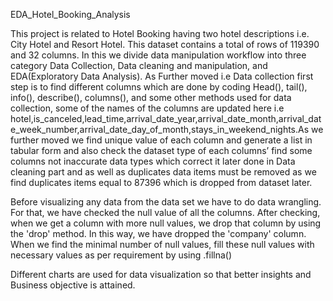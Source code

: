 EDA_Hotel_Booking_Analysis

This project is related to Hotel Booking having two hotel descriptions i.e. City Hotel and Resort Hotel. This dataset contains a total of rows of 119390 and 32 columns. In this we divide data manipulation workflow into three category Data Collection, Data cleaning and manipulation, and EDA(Exploratory Data Analysis). As Further moved i.e Data collection first step is to find different columns which are done by coding Head(), tail(), info(), describe(), columns(), and some other methods used for data collection, some of the names of the columns are updated here i.e hotel,is_canceled,lead_time,arrival_date_year,arrival_date_month,arrival_date_week_number,arrival_date_day_of_month,stays_in_weekend_nights.As we further moved we find unique value of each column and generate a list in tabular form and also check the dataset type of each columns’ find some columns not inaccurate data types which correct it later done in Data cleaning part and as well as duplicates data items must be removed as we find duplicates items equal to 87396 which is dropped from dataset later.

Before visualizing any data from the data set we have to do data wrangling. For that, we have checked the null value of all the columns. After checking, when we get a column with more null values, we drop that column by using the 'drop' method. In this way, we have dropped the 'company' column. When we find the minimal number of null values, fill these null values with necessary values as per requirement by using .fillna()

Different charts are used for data visualization so that better insights and Business objective is attained. 

 

